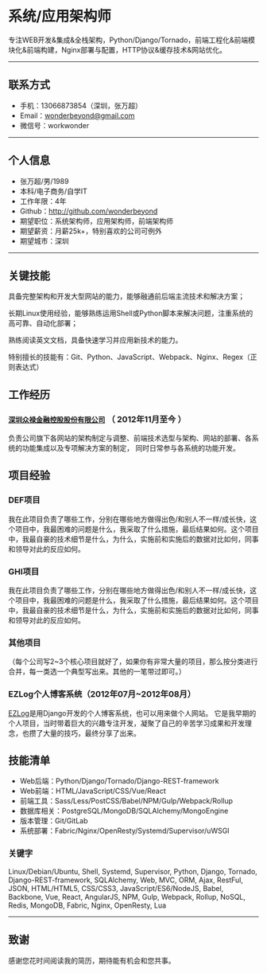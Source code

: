 # 系统/应用架构师

专注WEB开发&集成&全栈架构，Python/Django/Tornado，前端工程化&前端模块化&前端构建，Nginx部署与配置，HTTP协议&缓存技术&网站优化。

---

## 联系方式

- 手机：13066873854（深圳，张万超）
- Email：wonderbeyond@gmail.com
- 微信号：workwonder

---

## 个人信息

 - 张万超/男/1989 
 - 本科/电子商务/自学IT
 - 工作年限：4年
 - Github：http://github.com/wonderbeyond
 - 期望职位：系统架构师，应用架构师，前端架构师
 - 期望薪资：月薪25k+，特别喜欢的公司可例外
 - 期望城市：深圳

---

## 关键技能

具备完整架构和开发大型网站的能力，能够融通前后端主流技术和解决方案；

长期Linux使用经验，能够熟练运用Shell或Python脚本来解决问题，注重系统的高可靠、自动化部署；

熟练阅读英文文档，具备快速学习并应用新技术的能力。

特别擅长的技能有：Git、Python、JavaScript、Webpack、Nginx、Regex（正则表达式）

## 工作经历

### [`深圳众禄金融控股股份有限公司`](https://www.zlfund.cn/) （ 2012年11月至今 ）

负责公司旗下各网站的架构制定与调整、前端技术选型与架构、网站的部署、各系统的功能集成以及专项解决方案的制定，
同时日常参与各系统的功能开发。

## 项目经验

### DEF项目 

我在此项目负责了哪些工作，分别在哪些地方做得出色/和别人不一样/成长快，这个项目中，我最困难的问题是什么，我采取了什么措施，最后结果如何。这个项目中，我最自豪的技术细节是什么，为什么，实施前和实施后的数据对比如何，同事和领导对此的反应如何。


### GHI项目 

我在此项目负责了哪些工作，分别在哪些地方做得出色/和别人不一样/成长快，这个项目中，我最困难的问题是什么，我采取了什么措施，最后结果如何。这个项目中，我最自豪的技术细节是什么，为什么，实施前和实施后的数据对比如何，同事和领导对此的反应如何。


### 其他项目

（每个公司写2~3个核心项目就好了，如果你有非常大量的项目，那么按分类进行合并，每一类选一个典型写出来。其他的一笔带过即可。）


### EZLog个人博客系统（2012年07月~2012年08月）

[EZLog](https://github.com/wonderbeyond/ezlog)是用Django开发的个人博客系统，也可以用来做个人网站。
它是我早期的个人项目，当时带着巨大的兴趣专注开发，凝聚了自己的辛苦学习成果和开发理念，也攒了大量的技巧，最终分享了出来。

## 技能清单

- Web后端：Python/Django/Tornado/Django-REST-framework
- Web前端：HTML/JavaScript/CSS/Vue/React
- 前端工具：Sass/Less/PostCSS/Babel/NPM/Gulp/Webpack/Rollup
- 数据库相关：PostgreSQL/MongoDB/SQLAlchemy/MongoEngine
- 版本管理：Git/GitLab
- 系统部署：Fabric/Nginx/OpenResty/Systemd/Supervisor/uWSGI

### 关键字

Linux/Debian/Ubuntu, Shell, Systemd, Supervisor,
Python, Django, Tornado, Django-REST-framework, SQLAlchemy,
Web, MVC, ORM, Ajax, RestFul, JSON,
HTML/HTML5, CSS/CSS3, JavaScript/ES6/NodeJS, Babel,
Backbone, Vue, React, AngularJS,
NPM, Gulp, Webpack, Rollup,
NoSQL, Redis, MongoDB,
Fabric, Nginx, OpenResty, Lua


---

## 致谢
感谢您花时间阅读我的简历，期待能有机会和您共事。